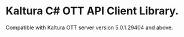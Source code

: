 # Kaltura C# OTT API Client Library.
Compatible with Kaltura OTT server version 5.0.1.29404 and above.
